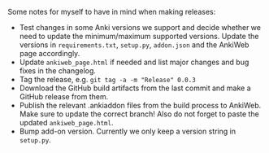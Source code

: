 Some notes for myself to have in mind when making releases:

- Test changes in some Anki versions we support and decide whether we need to update the minimum/maximum supported versions. Update the versions in `requirements.txt`, `setup.py`, `addon.json` and the AnkiWeb page accordingly.
- Update `ankiweb_page.html` if needed and list major changes and bug fixes in the changelog.
- Tag the release, e.g. `git tag -a -m "Release" 0.0.3`
- Download the GitHub build artifacts from the last commit and make a GitHub release from them.
- Publish the relevant .ankiaddon files from the build process to AnkiWeb. Make sure to update the correct branch! Also do not forget to paste the updated `ankiweb_page.html`.
- Bump add-on version. Currently we only keep a version string in `setup.py`.
